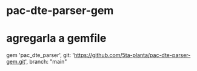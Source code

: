 # pac-dte-parser-gem

# agregarla a gemfile
gem 'pac_dte_parser', git: 'https://github.com/5ta-planta/pac-dte-parser-gem.git', branch: "main"


